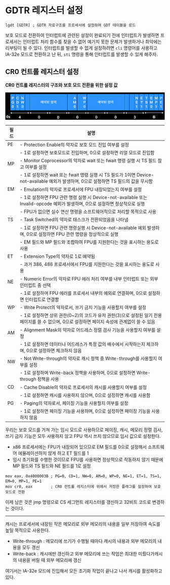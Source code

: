 # GDTR 레지스터 설정

```
lgdt [GDTR] ; GDTR 자료구조를 프로세서에 설정하여 GDT 테이블을 로드
```

보호 모드로 전환하여 인터럽트에 관련된 설정이 완료되기 전에 인터럽트가 발생하면 프로세서는 인터럽트 처리 함수를 찾을 수 없어 예기치 못한 문제가 발생하거나 최악에는 리부팅이 될 수 있다.
인터럽트를 발생할 수 없게 설정하려면 `cli` 명령어를 사용하고 IA-32e 모드로 전환하고 난 뒤, `sti` 명령을 통해 인터럽트를 발생할 수 있게 해주자.

## CR0 컨트롤 레지스터 설정

**CR0 컨트롤 레지스터의 구조와 보호 모드 전환을 위한 설정 값**

![segment descriptor](/contents/dev/2020/04/06/image/os-study-11-1.png)

| 필드           | 설명         |
| ------------- |-------------|
| PE | - Protection Enable의 약자로 보호 모드 진입 여부를 설정 |
|    | - 1로 설정하면 보호모드로 진입하며, 0으로 설정하면 리얼 모드로 진입함 |
| MP | - Monitor Coprocessor의 약자로 wait 또는 fwait 명령 실행 시 TS 필드 참고 여부를 설정 |
|    | - 1로 설정하면 wait 또는 fwait 명령 실행 시 TS 필드가 1이면 Device-not-available 예외가 발생하며, 0으로 설정하면 TS 필드의 값을 무시함 |
| EM | - Emulation의 약자로 프로세서에 FPU 내장되었는지 여부를 설정 |
|    | - 1로 설정하면 FPU 관련 명령 실행 시 Device-not-available 또는 Invalid-opcode 예외가 발생하며, 0으로 설정하면 정상적으로 실행 |
|    | - FPU가 없으면 실수 연산 명령을 소프트웨어적으로 처리할 목적으로 사용 |
| TS | - Task Switched의 약자로 태스크가 전환되었음을 나타냄 |
|    | - 1로 설정하면 FPU 관련 명령실행 시 Device-not-available 예외 발생하며, 0으로 설정하면 FPU 관련 명령을 정상적으로 실행 |
|    | - EM 필드와 MP 필드와 조합하여 FPU를 지원한다는 것을 표시하는 용도로 사용 |
| ET | - Extension Type의 약자로 1로 예약됨 |
|    | - 과거 386, 486 프로세서에서 FPU를 지원한다는 것을 표시하는 용도로 사용 |
| NE | - Numeric Error의 약자로 FPU 에러 처리 여부를 내부 인터럽트 또는 외부 인터럽트 중 선택 |
|    | - 1로 설정하며 FPU 에러를 프로세서 내부의 예외로 연결하며, 0으로 설정하면 인터럽트로 연결함 |
| WP | - Write Protect의 약자로서, 쓰기 금지 기능을 사용할지 여부를 설정 |
|    | - 1로 설정하면 상위 권한(0~2)의 코드가 유저 권한(3)으로 설정된 일기 전용 페이지를 쓸 수 없으며, 0으로 설정하면 페이지 속성에 관계없이 쓸 수 있음 |
| AM | - Alignment Mask의 약자로 어드레스 정렬 검사 기능을 사용할지 여부를 설정 |
|    | - 1로 설정하면 데이터나 어드레스가 특정 값의 배수에서 시작하는지 체크하며, 0으로 설정하면 체크하지 않음 |
| NW | - Not Write-through의 약자로 캐시 정책 중 Write-through를 사용할지 여부를 설정 |
|    | - 1로 설정하며 Write-back 정책을 사용하며, 0으로 설정하면 Write-through 정책을 사용 |
| CD | - Cache Disable의 약자로 프로세서의 캐시를 사용할지 여부를 설정 |
|    | - 1로 설정하면 캐시를 사용하지 않으며, 0으로 설정하면 캐시를 사용함 |
| PG | - Paging의 약자로서, 페이징 기능을 사용할지 여부를 설정 |
|    | - 1로 설정하면 페이징 기능을 사용하며, 0으로 설정하면 페이징 기능을 사용하지 않음 |

우리는 보호 모드를 거쳐 가는 임시 모드로 사용하므로 페이징, 캐시, 메모리 정렬 검사, 쓰기 금지 기능은 모두 사용하지 않고 FPU 역시 쓰지 않으므로 임시 값으로 설정한다.

- x86 프로세서에는 FPU가 내장되어 있으므로 EM 필드를 0으로 설정해서 소프트웨어 에뮬레이션하지 않게 하고 ET 필드를 1
- 임시 초기화를 수행한 것이므로 FPU를 사용하면 정상적으로 작동하지 않기 때문에 MP 필드와 TS 필드와 NE 필드를 1로 설정

```
mov eax, 0x4000003B ; PG=0, CD=1, NW=0, AM=0, WP=0, NE=1, ET=1, TS=1, EM=0, MP=1, PE=1
mov cr0, eax        ; CR0 컨트롤 레지스터에 위에서 저장한 플래그를 설정하여 보호 모드로 전환
```

이제 남은 것은 jmp 명령으로 CS 세그먼트 레지스터를 갱신하고 32비트 코드로 변경하는 것이다.

---

캐시는 프로세서에 내장된 작은 메모리로 외부 메모리의 내용을 일부 저장하여 속도를 높일 목적으로 사용한다.

 - Write-through : 메모리에 쓰기가 수행될 때마다 캐시의 내용과 외부 메모리의 내용을 모두 갱신
 - Write-back : 캐시에만 갱신하고 외부 메모리에 쓰는 작업은 최대한 미뤘다가캐시의 내용을 버릴 때 외부 메모리에 갱신

 여기서는 IA-32e 모드에 진입해서 모든 초기화 작업이 끝나고 나서 캐시를 활성화하고 있다.
